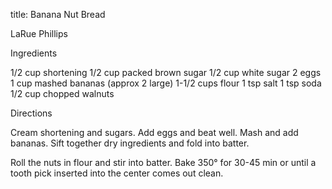 title: Banana Nut Bread

LaRue Phillips

Ingredients

1/2 cup shortening
1/2 cup packed brown sugar
1/2 cup white sugar
2 eggs
1 cup mashed bananas (approx 2 large)
1-1/2 cups flour
1 tsp salt
1 tsp soda
1/2 cup chopped walnuts

Directions

Cream shortening and sugars.  Add eggs and beat well.  Mash and add bananas.  Sift together dry ingredients and fold into batter.

Roll the nuts in flour and stir into batter.  Bake 350° for 30-45 min or until a tooth pick inserted into the center comes out clean.
